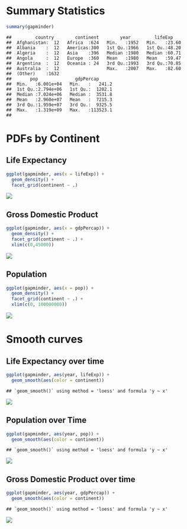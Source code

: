 Summary Statistics
==================

``` r
summary(gapminder)
```

    ##         country        continent        year         lifeExp     
    ##  Afghanistan:  12   Africa  :624   Min.   :1952   Min.   :23.60  
    ##  Albania    :  12   Americas:300   1st Qu.:1966   1st Qu.:48.20  
    ##  Algeria    :  12   Asia    :396   Median :1980   Median :60.71  
    ##  Angola     :  12   Europe  :360   Mean   :1980   Mean   :59.47  
    ##  Argentina  :  12   Oceania : 24   3rd Qu.:1993   3rd Qu.:70.85  
    ##  Australia  :  12                  Max.   :2007   Max.   :82.60  
    ##  (Other)    :1632                                                
    ##       pop              gdpPercap       
    ##  Min.   :6.001e+04   Min.   :   241.2  
    ##  1st Qu.:2.794e+06   1st Qu.:  1202.1  
    ##  Median :7.024e+06   Median :  3531.8  
    ##  Mean   :2.960e+07   Mean   :  7215.3  
    ##  3rd Qu.:1.959e+07   3rd Qu.:  9325.5  
    ##  Max.   :1.319e+09   Max.   :113523.1  
    ## 

PDFs by Continent
=================

Life Expectancy
---------------

``` r
ggplot(gapminder, aes(x = lifeExp)) +
  geom_density() +
  facet_grid(continent ~ .)
```

![](hw_001_stat545-copy_files/figure-markdown_github/unnamed-chunk-3-1.png)

Gross Domestic Product
----------------------

``` r
ggplot(gapminder, aes(x = gdpPercap)) +
  geom_density() +
  facet_grid(continent ~ .) +
  xlim(c(0,45000))
```

![](hw_001_stat545-copy_files/figure-markdown_github/unnamed-chunk-4-1.png)

Population
----------

``` r
ggplot(gapminder, aes(x = pop)) +
  geom_density() +
  facet_grid(continent ~ .) +
  xlim(c(0, 100000000))
```

![](hw_001_stat545-copy_files/figure-markdown_github/unnamed-chunk-5-1.png)

Smooth curves
=============

Life Expectancy over time
-------------------------

``` r
ggplot(gapminder, aes(year, lifeExp)) +
  geom_smooth(aes(color = continent))
```

    ## `geom_smooth()` using method = 'loess' and formula 'y ~ x'

![](hw_001_stat545-copy_files/figure-markdown_github/unnamed-chunk-6-1.png)

Population over Time
--------------------

``` r
ggplot(gapminder, aes(year, pop)) +
  geom_smooth(aes(color = continent))
```

    ## `geom_smooth()` using method = 'loess' and formula 'y ~ x'

![](hw_001_stat545-copy_files/figure-markdown_github/unnamed-chunk-7-1.png)

Gross Domestic Product over time
--------------------------------

``` r
ggplot(gapminder, aes(year, gdpPercap)) +
  geom_smooth(aes(color = continent))
```

    ## `geom_smooth()` using method = 'loess' and formula 'y ~ x'

![](hw_001_stat545-copy_files/figure-markdown_github/unnamed-chunk-8-1.png)

